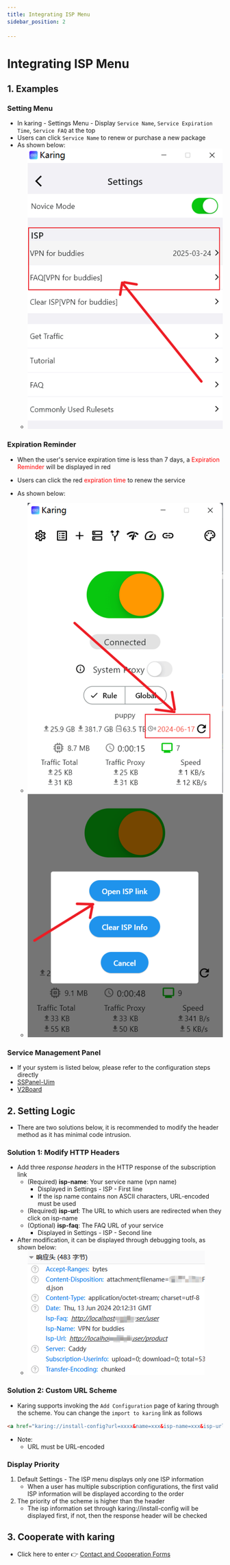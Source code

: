 ```yaml
---
title: Integrating ISP Menu
sidebar_position: 2

---
```


# Integrating ISP Menu

## 1. Examples

### Setting Menu

- In karing - Settings Menu - Display `Service Name`, `Service Expiration Time`, `Service FAQ` at the top
- Users can click `Service Name` to renew or purchase a new package
- As shown below:
  - ![menu](./img/cpr-1.png)

### Expiration Reminder

- When the user's service expiration time is less than 7 days, a <font color='red'>Expiration Reminder</font> will be displayed in red

- Users can click the red <font color='red'>expiration time</font> to renew the service
- As shown below:
  - ![expiration reminder](./img/cpr-4.png)
  - ![click to isp](./img/cpr-5.png)


### Service Management Panel

- If your system is listed below, please refer to the configuration steps directly
- [SSPanel-Uim](/cooperation/sspanel)
- [V2Board](/cooperation/v2board)

## 2. Setting Logic

- There are two solutions below, it is recommended to modify the header method as it has minimal code intrusion.

### Solution 1: Modify HTTP Headers

- Add three *response headers* in the HTTP response of the subscription link
  - (Required) **isp-name**: Your service name (vpn name)
    - Displayed in Settings - ISP - First line
    - If the isp name contains non ASCII characters, URL-encoded must be used
  - (Required) **isp-url**: The URL to which users are redirected when they click on isp-name
  - (Optional) **isp-faq**: The FAQ URL of your service
    - Displayed in Settings - ISP - Second line
- After modification, it can be displayed through debugging tools, as shown below:
  - ![header](./img/cpr-3.png)

### Solution 2: Custom URL Scheme

- Karing supports invoking the `Add Configuration` page of karing through the scheme. You can change the `import to karing` link as follows
```html
<a href="karing://install-config?url=xxxx&name=xxx&isp-name=xxx&isp-url=xxx&isp-faq=xxx">import to karing</a>
```
- Note:
  - URL must be URL-encoded

### Display Priority

1. Default Settings - The ISP menu displays only one ISP information
   - When a user has multiple subscription configurations, the first valid ISP information will be displayed according to the order
2. The priority of the scheme is higher than the header
   - The isp information set through karing://install-config will be displayed first, if not, then the response header will be checked

## 3. Cooperate with karing
- Click here to enter 👉 [Contact and Cooperation Forms](/en/blog/isp/cooperation#for-vpn-providers-from-other-regions)
